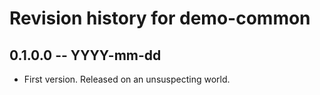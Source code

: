 # Revision history for demo-common

## 0.1.0.0 -- YYYY-mm-dd

* First version. Released on an unsuspecting world.
